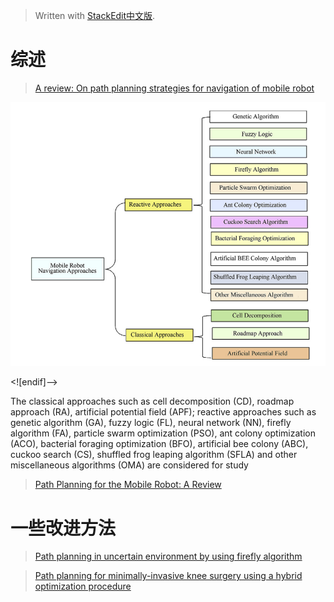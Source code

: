 


> Written with [StackEdit中文版](https://stackedit.cn/).

# 综述
 > [A review: On path planning strategies for navigation of mobile robot](https://www.sciencedirect.com/science/article/pii/S2214914718305130)

![输入图片说明](https://raw.githubusercontent.com/yn-yn/image1/master/2022/10/24/FIN5vWZGzMDxuHdM.png)

<![endif]-->

The classical approaches such as cell decomposition (CD), roadmap approach (RA), artificial potential field (APF); reactive approaches such as genetic algorithm (GA), fuzzy logic (FL), neural network (NN), firefly algorithm (FA), particle swarm optimization (PSO), ant colony optimization (ACO), bacterial foraging optimization (BFO), artificial bee colony (ABC), cuckoo search (CS), shuffled frog leaping algorithm (SFLA) and other miscellaneous algorithms (OMA) are considered for study


> [Path Planning for the Mobile Robot: A Review](https://www.mdpi.com/2073-8994/10/10/450)



# 一些改进方法
> [Path planning in uncertain environment by using firefly algorithm](https://www.sciencedirect.com/science/article/pii/S2214914718300333)

> [Path planning for minimally-invasive knee surgery using a hybrid optimization procedure](https://www.tandfonline.com/doi/abs/10.1080/10255842.2017.1423289)
<!--stackedit_data:
eyJoaXN0b3J5IjpbLTE0NzA0NTk4OTYsLTE1OTQ5NTU3MzMsMT
UwNjI0MTAyNF19
-->